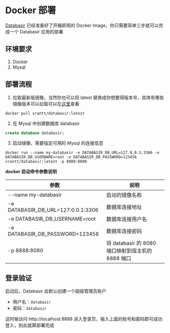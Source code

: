 # Docker 部署

[Databasir](https://github.com/vran-dev/databasir) 已经准备好了开箱即用的 Docker Image，你只需要简单三步就可以完成一个 Databasir 应用的部署

## 环境要求

1. Docker
2. Mysql

## 部署流程

1.  拉取最新版镜像，当然你也可以将 latest 替换成你想要得版本号，具体有哪些镜像版本可以拉取可以在[这里](https://registry.hub.docker.com/r/vrantt/databasir)查看

```shell
docker pull vrantt/databasir:latest
```

2. 在 Mysql 中创建数据库 databasir

```sql
create database databasir;
```

3. 启动镜像，需要指定可用的 Mysql 的连接信息

```shell
docker run --name my-databasir -e DATABASIR_DB_URL=127.0.0.1:3306 -e DATABASIR_DB_USERNAME=root -e DATABASIR_DB_PASSWORD=123456 vrantt/databasir:latest -p 8888:8080
```



**docker 启动命令参数说明**

| 参数                               | 说明                                              |
| ---------------------------------- | ------------------------------------------------- |
| --name my-databasir                | 启动的镜像名称                                    |
| -e DATABASIR_DB_URL=127.0.0.1:3306 | 数据库连接地址                                    |
| -e DATABASIR_DB_USERNAME=root      | 数据库连接用户名                                  |
| -e DATABASIR_DB_PASSWORD=123456    | 数据库连接密码                                    |
| -p 8888:8080                       | 将 databasir 的 8080 端口映射到宿主机的 8888 端口 |

## 登录验证

启动后，Databasir 会默认创建一个超级管理员账户

- 用户名：`databasir`
- 密码：`databasir`

这时候访问 http://localhost:8888 进入登录页，输入上面的账号和密码即可成功登入，到此就算部署完成

